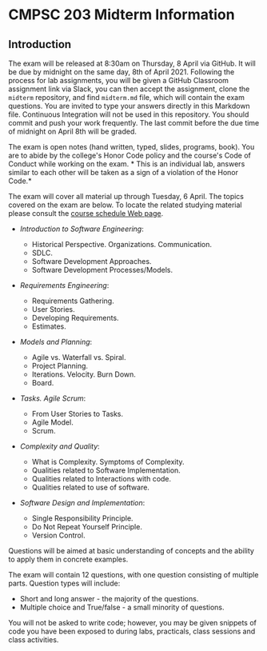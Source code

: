 # CMPSC 203 Midterm Information

## Introduction

The exam will be released at 8:30am on Thursday, 8 April via GitHub. It will be due by midnight on the same day, 8th of April 2021\. Following the process for lab assignments, you will be given a GitHub Classroom assignment link via Slack, you can then accept the assignment, clone the `midterm` repository, and find `midterm.md` file, which will contain the exam questions. You are invited to type your answers directly in this Markdown file. Continuous Integration will not be used in this repository. You should commit and push your work frequently. The last commit before the due time of midnight on April 8th will be graded.

The exam is open notes (hand written, typed, slides, programs, book). You are to abide by the college's Honor Code policy and the course's Code of Conduct while working on the exam. * This is an individual lab, answers similar to each other will be taken as a sign of a violation of the Honor Code.*

The exam will cover all material up through Tuesday, 6 April. The topics covered on the exam are below. To locate the related studying material please consult the [course schedule Web page](https://www.cs.allegheny.edu/sites/jjumadinova/teaching/203/schedule.html).

- *Introduction to Software Engineering*:

  - Historical Perspective. Organizations. Communication.
  - SDLC.
  - Software Development Approaches.
  - Software Development Processes/Models.

- *Requirements Engineering*: 

  - Requirements Gathering.
  - User Stories.
  - Developing Requirements.
  - Estimates.

- *Models and Planning*: 

  - Agile vs. Waterfall vs. Spiral.
  - Project Planning.
  - Iterations. Velocity. Burn Down.
  - Board.

- *Tasks. Agile Scrum*: 

  - From User Stories to Tasks.
  - Agile Model.
  - Scrum.
  
- *Complexity and Quality*: 

  - What is Complexity. Symptoms of Complexity.
  - Qualities related to Software Implementation.
  - Qualities related to Interactions with code.
  - Qualities related to use of software.
  
- *Software Design and Implementation*: 

  - Single Responsibility Principle.
  - Do Not Repeat Yourself Principle.
  - Version Control.
  
Questions will be aimed at basic understanding of concepts and the ability to apply them in concrete examples.

The exam will contain 12 questions, with one question consisting of multiple parts. Question types will include:

- Short and long answer - the majority of the questions.
- Multiple choice and True/false - a small minority of questions.

You will not be asked to write code; however, you may be given snippets of code you have been exposed to during labs, practicals, class sessions and class activities.

